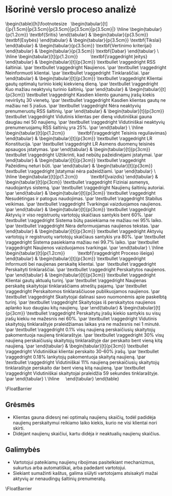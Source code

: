 # Išorinė verslo proceso analizė


\begin{table}[h]\footnotesize
    \begin{tabular}[t]{|p{1.5cm}|p{3.5cm}|p{3.5cm}|p{3.5cm}|p{3.5cm}|}
	\hline
        \begin{tabular}{p{1.2cm}} 
            \textbf{Sritis}
        \end{tabular} & 
        \begin{tabular}{p{3.5cm}} 
            \textbf{Esybės}
        \end{tabular} & 
        \begin{tabular}{p{3.5cm}} 
            \textbf{Tikslai}
        \end{tabular} & 
        \begin{tabular}{p{3.5cm}} 
            \textbf{Vertinimo kriterijai}
        \end{tabular} & 
        \begin{tabular}{p{3.5cm}} 
            \textbf{Dabar}
        \end{tabular} \\ 
	\hline
        \begin{tabular}[t]{p{1.2cm}} 
            \textbf{\raggedright Įeitys} 
        \end{tabular} & 
        \begin{tabular}[t]{p{3cm}} 
            \textbullet \raggedright RSS šaltiniai. \par
            \textbullet \raggedright Naujienos. \par
            \textbullet \raggedright Neinformuoti klientai. \par
            \textbullet \raggedright Tinklaraščiai. \par
        \end{tabular} & 
        \begin{tabular}[t]{p{3cm}} 
            \textbullet \raggedright Klientai gautų optimalų turinio kiekį kiekvieną dieną. \par
            \textbullet \raggedright Kuo mažiau neaktyvių turinio šaltinių. \par 
        \end{tabular} & 
        \begin{tabular}[t]{p{3cm}} 
            \textbullet \raggedright Kasdien kliento gaunamų įrašų kiekis neviršytų 30 vienetų. \par 
            \textbullet \raggedright Kasdien klientas gautų ne mažiau nei 5 įrašus. \par 
            \textbullet \raggedright Nėra neaktyvių prenumeruotų RSS šaltinių. \par
         \end{tabular} & 
        \begin{tabular}[t]{p{3cm}} 
            \textbullet \raggedright Vidutinis klientas per dieną vidutiniškai gauna daugiau nei 50 naujienų. \par 
            \textbullet \raggedright Vidutiniškai neaktyvių prenumeruojamų RSS šaltinių yra 25\%. \par 
        \end{tabular} \\ 
	\hline
        \begin{tabular}[t]{p{1.2cm}} 
            \textbf{\raggedright Teisinis reguliavimas}
        \end{tabular} & 
        \begin{tabular}[t]{p{3cm}} 
            \textbullet \raggedright LR Konstitucija.  \par
            \textbullet \raggedright LR Asmens duomenų teisinės apsaugos įstatymas.  \par
        \end{tabular} & 
        \begin{tabular}[t]{p{3cm}}
            \textbullet \raggedright Užtikrinti, kad nebūtų pažeidinėjami įstatymai. \par 
        \end{tabular} & 
        \begin{tabular}[t]{p{3cm}}
            \textbullet \raggedright Pažeidimų neturi būti. \par 
        \end{tabular} & 
        \begin{tabular}[t]{p{3cm}} 
            \textbullet \raggedright Įstatymai nėra pažeidžiami.  \par
        \end{tabular} \\ 
	\hline
        \begin{tabular}[t]{p{1.2cm}} 
           \textbf{Įvaizdis}
        \end{tabular} & 
        \begin{tabular}[t]{p{3cm}} 
            \textbullet \raggedright Fiziniai asmenys, naudojantys sistemą.  \par
            \textbullet \raggedright Naujienų šaltinių autoriai.  \par
        \end{tabular} & 
        \begin{tabular}[t]{p{3cm}} 
            \textbullet \raggedright Nesudėtingas ir patogus naudojimas. \par 
            \textbullet \raggedright Stabilus veikimas. \par 
            \textbullet \raggedright Tvarkingai vaizduojamos naujienos. \par 
        \end{tabular} & 
        \begin{tabular}[t]{p{3cm}} 
            \textbullet \raggedright Aktyvių ir viso registruotų vartotojų skaičiaus santykis bent 60\%. \par 
            \textbullet \raggedright Sistema būtų pasiekiama ne mažiau nei 95\% laiko. \par 
            \textbullet \raggedright Nėra deformuojamas naujienos tekstas. \par 
        \end{tabular} & 
        \begin{tabular}[t]{p{3cm}} 
            \textbullet \raggedright Aktyvių vartotojų ir registruotų vartotojų skaičiaus santykis yra 80\%. \par 
            \textbullet \raggedright Sistema pasiekiama mažiau nei 99.7\% laiko.  \par
            \textbullet \raggedright Naujienos vaizduojamos tvarkingai.  \par
        \end{tabular} \\ 
	\hline
        \begin{tabular}[t]{p{1.2cm}} 
            \textbf{\raggedright Proceso išeiga}
        \end{tabular} & 
        \begin{tabular}[t]{p{3cm}} 
            \textbullet \raggedright Informuoti bei naujienas perskaitę klientai. \par 
            \textbullet \raggedright Perskaityti tinklaraščiai. \par
            \textbullet \raggedright Perskaitytos naujienos. \par
        \end{tabular} & 
        \begin{tabular}[t]{p{3cm}} 
            \textbullet \raggedright Klientai gautų aktualų turinį. \par
            \textbullet \raggedright Naujienas perskaitę skaitytojai tinklaraščiams atneštų pajamų. \par
            \textbullet \raggedright Perskaitomos tinklaraščiuose publikuojamos naujienos. \par 
            \textbullet \raggedright Skaitytojai dalinasi savo nuomonėmis apie paskelbtą turinį. \par 
            \textbullet \raggedright Skaitytojas iš perskaitytos naujienos aplanko kuo daugiau kitų naujienų. \par
        \end{tabular} & 
        \begin{tabular}[t]{p{3cm}} 
            \textbullet \raggedright Perskaitytų įrašų kiekio santykis su visų įrašų kiekiu ne mažesnis nei 60\%. \par
            \textbullet \raggedright Vidutinis skaitytojų tinklaraštyje praleidžiamas laikas yra ne mažesnis nei 1 minutė. \par 
            \textbullet \raggedright 0.1\% visų naujieną perskaičiusių skaitytojų pakomentuoja naujieną tinklaraštyje. \par 
            \textbullet \raggedright 30\% visų naujieną perskaičiusių skaitytojų tinklaraštyje dar perskaito bent vieną kitą naujieną. \par
        \end{tabular} & 
        \begin{tabular}[t]{p{3cm}} 
            \textbullet \raggedright Vidutiniškai klientai perskaito 30-60\% įrašų. \par
            \textbullet \raggedright 0.18\% lankytojų pakomentuoja skaitytą naujieną. \par
            \textbullet \raggedright Vidutiniškai 11\% naujieną perskaičiusių skaitytojų tinklaraštyje perskaito dar bent vieną kitą naujieną. \par
            \textbullet \raggedright Vidutiniškai skaitytojai praleidžia 59 sekundes tinklaraštyje. \par
        \end{tabular} \\
	    \hline
    \end{tabular} 
\end{table}

\FloatBarrier

## Grėsmės

- Klientas gauna didesnį nei optimalų naujienų skaičių, todėl padidėja naujienų perskaitymui reikiamo laiko kiekis, kurio ne visi klientai nori skirti.
- Didėjant naujienų skaičiui, kartu didėja ir neaktualių naujienų skaičius.

## Galimybės

- Vartotojui pateikiamų naujienų ribojimas pasitelkiant mechanizmus, sukurtus arba automatiškai, arba padedant vartotojui.
- Siekiant sumažinti kaštus, galima siūlyti vartotojams atsisakyti mažai aktyvių ar nenaudingų šaltinių prenumeratų.

\FloatBarrier
